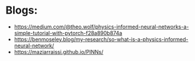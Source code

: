 # Blogs:
- https://medium.com/@theo.wolf/physics-informed-neural-networks-a-simple-tutorial-with-pytorch-f28a890b874a
- https://benmoseley.blog/my-research/so-what-is-a-physics-informed-neural-network/
- https://maziarraissi.github.io/PINNs/
